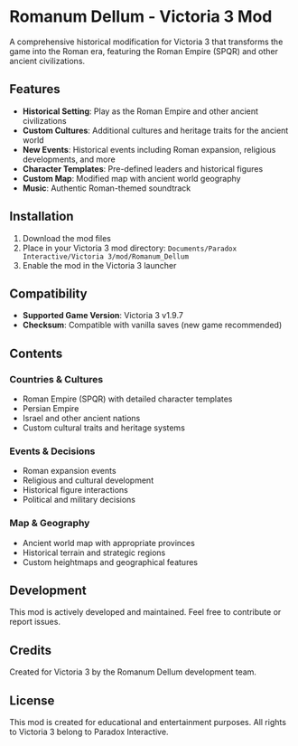 # Romanum Dellum - Victoria 3 Mod

A comprehensive historical modification for Victoria 3 that transforms the game into the Roman era, featuring the Roman Empire (SPQR) and other ancient civilizations.

## Features

- **Historical Setting**: Play as the Roman Empire and other ancient civilizations
- **Custom Cultures**: Additional cultures and heritage traits for the ancient world
- **New Events**: Historical events including Roman expansion, religious developments, and more
- **Character Templates**: Pre-defined leaders and historical figures
- **Custom Map**: Modified map with ancient world geography
- **Music**: Authentic Roman-themed soundtrack

## Installation

1. Download the mod files
2. Place in your Victoria 3 mod directory: `Documents/Paradox Interactive/Victoria 3/mod/Romanum_Dellum`
3. Enable the mod in the Victoria 3 launcher

## Compatibility

- **Supported Game Version**: Victoria 3 v1.9.7
- **Checksum**: Compatible with vanilla saves (new game recommended)

## Contents

### Countries & Cultures
- Roman Empire (SPQR) with detailed character templates
- Persian Empire
- Israel and other ancient nations
- Custom cultural traits and heritage systems

### Events & Decisions
- Roman expansion events
- Religious and cultural development
- Historical figure interactions
- Political and military decisions

### Map & Geography
- Ancient world map with appropriate provinces
- Historical terrain and strategic regions
- Custom heightmaps and geographical features

## Development

This mod is actively developed and maintained. Feel free to contribute or report issues.

## Credits

Created for Victoria 3 by the Romanum Dellum development team.

## License

This mod is created for educational and entertainment purposes. All rights to Victoria 3 belong to Paradox Interactive.
